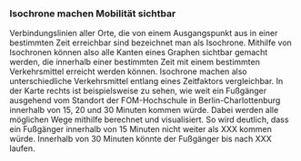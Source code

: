 ### Isochrone machen Mobilität sichtbar
Verbindungslinien aller Orte, die von einem Ausgangspunkt aus in einer bestimmten Zeit erreichbar sind bezeichnet
man als Isochrone. Mithilfe von Isochronen können also alle Kanten eines Graphen sichtbar gemacht werden, die innerhalb 
einer bestimmten Zeit mit einem bestimmten Verkehrsmittel erreicht werden können. Isochrone machen also unterschiedliche
Verkehrsmittel entlang eines Zeitfaktors vergleichbar. In der Karte rechts ist beispielsweise zu sehen, wie weit ein 
Fußgänger ausgehend vom Standort der FOM-Hochschule in Berlin-Charlottenburg innerhalb von 15, 20 und 30 Minuten kommen
würde. Dabei werden alle möglichen Wege mithilfe berechnet und visualisiert. So wird deutlich, dass ein Fußgänger 
innerhalb von 15 Minuten nicht weiter als XXX kommen würde. Innerhalb von 30 Minuten könnte der Fußgänger bis nach
XXX laufen.